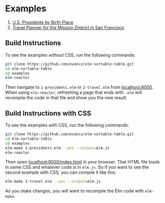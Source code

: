 # Examples

  1. [U.S. Presidents by Birth Place](https://evancz.github.io/elm-sortable-table/presidents.html)
  2. [Travel Planner for the Mission District in San Francisco](https://evancz.github.io/elm-sortable-table/travel.html)


## Build Instructions

To see the examples *without* CSS, run the following commands:

```bash
git clone https://github.com/evancz/elm-sortable-table.git
cd elm-sortable-table
cd examples
elm-reactor
```

Then navigate to `1-presidents.elm` or `2-travel.elm` from [localhost:8000](http://localhost:8000/). When using `elm-reactor`, refreshing a page that ends with `.elm` will recompile the code in that file and show you the new result.


## Build Instructions with CSS

To see the examples *with* CSS, run the following commands:

```bash
git clone https://github.com/evancz/elm-sortable-table.git
cd elm-sortable-table
cd examples
elm-make 1-presidents.elm --yes --output=elm.js
elm-reactor
```

Then open [localhost:8000/index.html](http://localhost:8000/index.html) in your browser. That HTML file loads in some CSS and whatever code is in `elm.js`. So if you want to see the second example with CSS, you can compile it like this:

```bash
elm-make 2-travel.elm --yes --output=elm.js
```

As you make changes, you will want to recompile the Elm code with `elm-make`.